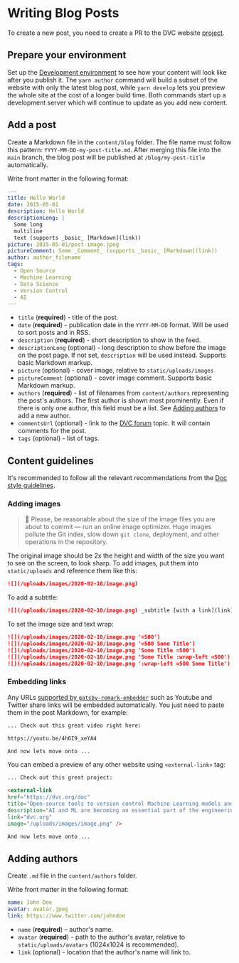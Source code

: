 # Writing Blog Posts

To create a new post, you need to create a PR to the DVC website
[project](https://github.com/iterative/dvc.org).

## Prepare your environment

Set up the
[Development environment](/doc/user-guide/contributing/docs#development-environment)
to see how your content will look like after you publish it. The `yarn author`
command will build a subset of the website with only the latest blog post, while
`yarn develop` lets you preview the whole site at the cost of a longer build
time. Both commands start up a development server which will continue to update
as you add new content.

## Add a post

Create a Markdown file in the `content/blog` folder. The file name must follow
this pattern: `YYYY-MM-DD-my-post-title.md`. After merging this file into the
`main` branch, the blog post will be published at `/blog/my-post-title`
automatically.

Write front matter in the following format:

```yaml
---
title: Hello World
date: 2015-05-01
description: Hello World
descriptionLong: |
  Some long
  multiline
  text (supports _basic_ [Markdown](link))
picture: 2015-05-01/post-image.jpeg
pictureComment: Some _Comment_ (supports _basic_ [Markdown](link))
author: author_filename
tags:
  - Open Source
  - Machine Learning
  - Data Science
  - Version Control
  - AI
---
```

- `title` (**required**) - title of the post.
- `date` (**required**) - publication date in the `YYYY-MM-DD` format. Will be
  used to sort posts and in RSS.
- `description` (**required**) - short description to show in the feed.
- `descriptionLong` (optional) - long description to show before the image on
  the post page. If not set, `description` will be used instead. Supports basic
  Markdown markup.
- `picture` (optional) - cover image, relative to `static/uploads/images`
- `pictureComment` (optional) - cover image comment. Supports basic Markdown
  markup.
- `authors` (**required**) - list of filenames from `content/authors`
  representing the post's authors. The first author is shown most prominently.
  Even if there is only one author, this field must be a list. See
  [Adding authors](/doc/user-guide/contributing/blog#adding-authors) to add a
  new author.
- `commentsUrl` (optional) - link to the [DVC forum](https://discuss.dvc.org)
  topic. It will contain comments for the post.
- `tags` (optional) - list of tags.

## Content guidelines

It's recommended to follow all the relevant recommendations from the
[Doc style guidelines](/doc/user-guide/contributing/docs#doc-style-guidelines-javascript-and-markdown).

### Adding images

> 🙏 Please, be reasonable about the size of the image files you are about to
> commit — run an online image optimizer. Huge images pollute the Git index,
> slow down `git clone`, deployment, and other operations in the repository.

The original image should be 2x the height and width of the size you want to see
on the screen, to look sharp. To add images, put them into `static/uploads` and
reference them like this:

```md
![](/uploads/images/2020-02-10/image.png)
```

To add a subtitle:

```md
![](/uploads/images/2020-02-10/image.png) _subtitle [with a link](link)_
```

To set the image size and text wrap:

```md
![](/uploads/images/2020-02-10/image.png '=500')
![](/uploads/images/2020-02-10/image.png '=500 Some Title')
![](/uploads/images/2020-02-10/image.png 'Some Title =500')
![](/uploads/images/2020-02-10/image.png 'Some Title :wrap-left =500')
![](/uploads/images/2020-02-10/image.png ':wrap-left =500 Some Title')
```

### Embedding links

Any URLs
[supported by `gatsby-remark-embedder`](https://github.com/MichaelDeBoey/gatsby-remark-embedder#supported-services)
such as Youtube and Twitter share links will be embedded automatically. You just
need to paste them in the post Markdown, for example:

```md
... Check out this great video right here:

https://youtu.be/4h6I9_xeYA4

And now lets move onto ...
```

You can embed a preview of any other website using `<external-link>` tag:

```md
... Check out this great project:

<external-link
href="https://dvc.org/doc"
title="Open-source tools to version control Machine Learning models and experiments"
description="AI and ML are becoming an essential part of the engineering..."
link="dvc.org"
image="/uploads/images/image.png" />

And now lets move onto ...
```

## Adding authors

Create `.md` file in the `content/authors` folder.

Write front matter in the following format:

```yaml
name: John Doe
avatar: avatar.jpeg
link: https://www.twitter.com/johndoe
```

- `name` (**required**) – author's name.
- `avatar` (**required**) - path to the author's avatar, relative to
  `static/uploads/avatars` (1024x1024 is recommended).
- `link` (optional) - location that the author's name will link to.
